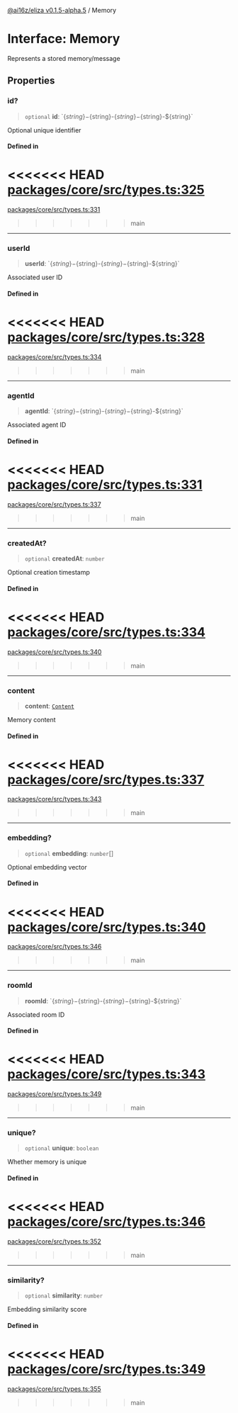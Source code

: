 [@ai16z/eliza v0.1.5-alpha.5](../index.md) / Memory

# Interface: Memory

Represents a stored memory/message

## Properties

### id?

> `optional` **id**: \`$\{string\}-$\{string\}-$\{string\}-$\{string\}-$\{string\}\`

Optional unique identifier

#### Defined in

<<<<<<< HEAD
[packages/core/src/types.ts:325](https://github.com/konstantine25b/eliza/blob/main/packages/core/src/types.ts#L325)
=======
[packages/core/src/types.ts:331](https://github.com/ai16z/eliza/blob/main/packages/core/src/types.ts#L331)
>>>>>>> main

***

### userId

> **userId**: \`$\{string\}-$\{string\}-$\{string\}-$\{string\}-$\{string\}\`

Associated user ID

#### Defined in

<<<<<<< HEAD
[packages/core/src/types.ts:328](https://github.com/konstantine25b/eliza/blob/main/packages/core/src/types.ts#L328)
=======
[packages/core/src/types.ts:334](https://github.com/ai16z/eliza/blob/main/packages/core/src/types.ts#L334)
>>>>>>> main

***

### agentId

> **agentId**: \`$\{string\}-$\{string\}-$\{string\}-$\{string\}-$\{string\}\`

Associated agent ID

#### Defined in

<<<<<<< HEAD
[packages/core/src/types.ts:331](https://github.com/konstantine25b/eliza/blob/main/packages/core/src/types.ts#L331)
=======
[packages/core/src/types.ts:337](https://github.com/ai16z/eliza/blob/main/packages/core/src/types.ts#L337)
>>>>>>> main

***

### createdAt?

> `optional` **createdAt**: `number`

Optional creation timestamp

#### Defined in

<<<<<<< HEAD
[packages/core/src/types.ts:334](https://github.com/konstantine25b/eliza/blob/main/packages/core/src/types.ts#L334)
=======
[packages/core/src/types.ts:340](https://github.com/ai16z/eliza/blob/main/packages/core/src/types.ts#L340)
>>>>>>> main

***

### content

> **content**: [`Content`](Content.md)

Memory content

#### Defined in

<<<<<<< HEAD
[packages/core/src/types.ts:337](https://github.com/konstantine25b/eliza/blob/main/packages/core/src/types.ts#L337)
=======
[packages/core/src/types.ts:343](https://github.com/ai16z/eliza/blob/main/packages/core/src/types.ts#L343)
>>>>>>> main

***

### embedding?

> `optional` **embedding**: `number`[]

Optional embedding vector

#### Defined in

<<<<<<< HEAD
[packages/core/src/types.ts:340](https://github.com/konstantine25b/eliza/blob/main/packages/core/src/types.ts#L340)
=======
[packages/core/src/types.ts:346](https://github.com/ai16z/eliza/blob/main/packages/core/src/types.ts#L346)
>>>>>>> main

***

### roomId

> **roomId**: \`$\{string\}-$\{string\}-$\{string\}-$\{string\}-$\{string\}\`

Associated room ID

#### Defined in

<<<<<<< HEAD
[packages/core/src/types.ts:343](https://github.com/konstantine25b/eliza/blob/main/packages/core/src/types.ts#L343)
=======
[packages/core/src/types.ts:349](https://github.com/ai16z/eliza/blob/main/packages/core/src/types.ts#L349)
>>>>>>> main

***

### unique?

> `optional` **unique**: `boolean`

Whether memory is unique

#### Defined in

<<<<<<< HEAD
[packages/core/src/types.ts:346](https://github.com/konstantine25b/eliza/blob/main/packages/core/src/types.ts#L346)
=======
[packages/core/src/types.ts:352](https://github.com/ai16z/eliza/blob/main/packages/core/src/types.ts#L352)
>>>>>>> main

***

### similarity?

> `optional` **similarity**: `number`

Embedding similarity score

#### Defined in

<<<<<<< HEAD
[packages/core/src/types.ts:349](https://github.com/konstantine25b/eliza/blob/main/packages/core/src/types.ts#L349)
=======
[packages/core/src/types.ts:355](https://github.com/ai16z/eliza/blob/main/packages/core/src/types.ts#L355)
>>>>>>> main
